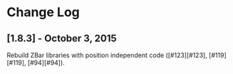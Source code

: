 # Change Log

## [1.8.3] - October 3, 2015
Rebuild ZBar libraries with position independent code ([#123][#123], [#119][#119], [#94][#94]).
